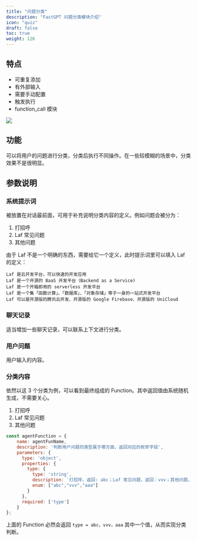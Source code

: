 ```yaml
---
title: "问题分类"
description: "FastGPT 问题分类模块介绍"
icon: "quiz"
draft: false
toc: true
weight: 126
---
```


## 特点

- 可重复添加
- 有外部输入
- 需要手动配置
- 触发执行
- function_call 模块

![](/imgs/cq1.png)

## 功能

可以将用户的问题进行分类，分类后执行不同操作。在一些较模糊的场景中，分类效果不是很明显。

## 参数说明

### 系统提示词

被放置在对话最前面，可用于补充说明分类内容的定义。例如问题会被分为：

1. 打招呼
2. Laf 常见问题
3. 其他问题

由于 Laf 不是一个明确的东西，需要给它一个定义，此时提示词里可以填入 Laf 的定义：

```
Laf 是云开发平台，可以快速的开发应用
Laf 是一个开源的 BaaS 开发平台（Backend as a Service)
Laf 是一个开箱即用的 serverless 开发平台
Laf 是一个集「函数计算」、「数据库」、「对象存储」等于一身的一站式开发平台
Laf 可以是开源版的腾讯云开发、开源版的 Google Firebase、开源版的 UniCloud
```

### 聊天记录

适当增加一些聊天记录，可以联系上下文进行分类。

### 用户问题

用户输入的内容。

### 分类内容

依然以这 3 个分类为例，可以看到最终组成的 Function。其中返回值由系统随机生成，不需要关心。

1. 打招呼
2. Laf 常见问题
3. 其他问题

```js
const agentFunction = {
    name: agentFunName,
    description: '判断用户问题的类型属于哪方面，返回对应的枚举字段',
    parameters: {
      type: 'object',
      properties: {
        type: {
          type: 'string',
          description: `打招呼，返回: abc；Laf 常见问题，返回：vvv；其他问题，返回：aaa`
          enum: ["abc","vvv","aaa"]
        }
      },
      required: ['type']
    }
};
```

上面的 Function 必然会返回 `type = abc，vvv，aaa` 其中一个值，从而实现分类判断。